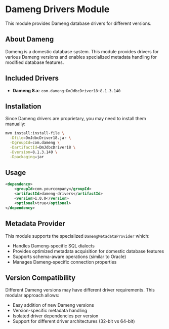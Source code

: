 # Dameng Drivers Module

This module provides Dameng database drivers for different versions.

## About Dameng

Dameng is a domestic database system. This module provides drivers for various Dameng versions and enables specialized metadata handling for modified database features.

## Included Drivers

- **Dameng 8.x**: `com.dameng:DmJdbcDriver18:8.1.3.140`

## Installation

Since Dameng drivers are proprietary, you may need to install them manually:

```bash
mvn install:install-file \
  -Dfile=DmJdbcDriver18.jar \
  -DgroupId=com.dameng \
  -DartifactId=DmJdbcDriver18 \
  -Dversion=8.1.3.140 \
  -Dpackaging=jar
```

## Usage

```xml
<dependency>
    <groupId>com.yourcompany</groupId>
    <artifactId>dameng-drivers</artifactId>
    <version>1.0.0</version>
    <optional>true</optional>
</dependency>
```

## Metadata Provider

This module supports the specialized `DamengMetadataProvider` which:
- Handles Dameng-specific SQL dialects
- Provides optimized metadata acquisition for domestic database features
- Supports schema-aware operations (similar to Oracle)
- Manages Dameng-specific connection properties

## Version Compatibility

Different Dameng versions may have different driver requirements. This modular approach allows:
- Easy addition of new Dameng versions
- Version-specific metadata handling
- Isolated driver dependencies per version
- Support for different driver architectures (32-bit vs 64-bit)